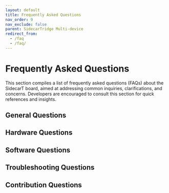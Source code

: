```yaml
---
layout: default
title: Frequently Asked Questions
nav_order: 9
nav_exclude: false
parent: SidecarTridge Multi-device
redirect_from:
  - /faq
  - /faq/
---
```


# Frequently Asked Questions
This section compiles a list of frequently asked questions (FAQs) about the SidecarT board, aimed at addressing common inquiries, clarifications, and concerns. Developers are encouraged to consult this section for quick references and insights.

## General Questions

## Hardware Questions

## Software Questions

## Troubleshooting Questions

## Contribution Questions
